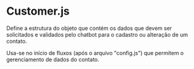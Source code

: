 # Customer.js

<p>Define a estrutura do objeto que contém os dados que devem ser solicitados e validados pelo chatbot para o cadastro ou alteração de um contato.</p>

<p>Usa-se no início de fluxos (após o arquivo "config.js") que permitem o gerenciamento de dados do contato.</p>